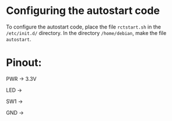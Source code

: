 # Configuring the autostart code

To configure the autostart code, place the file `rctstart.sh` in the `/etc/init.d/` directory.  In the directory `/home/debian`, make the file `autostart`.

# Pinout:
PWR -> 3.3V

LED ->

SW1	->

GND	->
